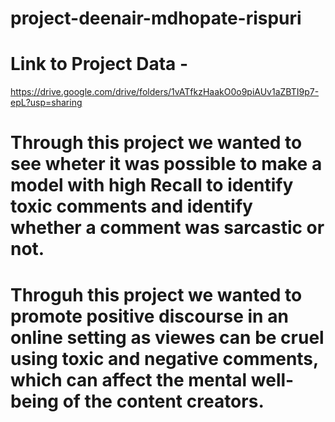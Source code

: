# project-deenair-mdhopate-rispuri

# Link to Project Data -

https://drive.google.com/drive/folders/1vATfkzHaakO0o9piAUv1aZBTI9p7-epL?usp=sharing

# Through this project we wanted to see wheter it was possible to make a model with high Recall to identify toxic comments and identify whether a comment was sarcastic or not. 
# Throguh this project we wanted to promote positive discourse in an online setting as viewes can be cruel using toxic and negative comments, which can affect the mental well-being of the content creators.
